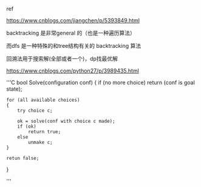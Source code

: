 
ref 

https://www.cnblogs.com/jiangchen/p/5393849.html

backtracking 是非常general 的（也是一种遍历算法）

而dfs 是一种特殊的和tree结构有关的 backtracking 算法


回溯法用于搜索解(全部或者一个)，dp找最优解


https://www.cnblogs.com/python27/p/3989435.html

'''C
bool Solve(configuration conf)
{
    if (no more choice)
        return (conf is goal state);

    for (all available choices)
    {
        try choice c;

        ok = solve(conf with choice c made);
        if (ok)
            return true;
        else
            unmake c;
    }

    retun false;
}

'''
